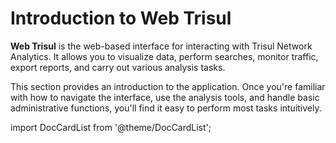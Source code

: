 # Introduction to Web Trisul

**Web Trisul** is the web-based interface for interacting with Trisul Network Analytics. It allows you to visualize data, perform searches, monitor traffic, export reports, and carry out various analysis tasks.

This section provides an introduction to the application. Once you're familiar with how to navigate the interface, use the analysis tools, and handle basic administrative functions, you'll find it easy to perform most tasks intuitively.

import DocCardList from '@theme/DocCardList';

<DocCardList />